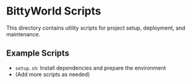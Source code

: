 # BittyWorld Scripts

This directory contains utility scripts for project setup, deployment, and maintenance.

## Example Scripts
- `setup.sh`: Install dependencies and prepare the environment
- (Add more scripts as needed) 